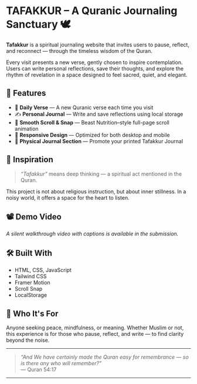 # TAFAKKUR – A Quranic Journaling Sanctuary 🕊️

**Tafakkur** is a spiritual journaling website that invites users to pause, reflect, and reconnect — through the timeless wisdom of the Quran.

Every visit presents a new verse, gently chosen to inspire contemplation. Users can write personal reflections, save their thoughts, and explore the rhythm of revelation in a space designed to feel sacred, quiet, and elegant.

## 🌿 Features

- 🌙 **Daily Verse** — A new Quranic verse each time you visit
- ✍️ **Personal Journal** — Write and save reflections using local storage
- 🌌 **Smooth Scroll & Snap** — Beast Nutrition–style full-page scroll animation
- 📱 **Responsive Design** — Optimized for both desktop and mobile
- 📔 **Physical Journal Section** — Promote your printed Tafakkur Journal

## 🧠 Inspiration

> *“Tafakkur”* means deep thinking — a spiritual act mentioned in the Quran.

This project is not about religious instruction, but about inner stillness. In a noisy world, it offers a space for the heart to listen.

## 📽️ Demo Video

*A silent walkthrough video with captions is available in the submission.*

## 🛠️ Built With

- HTML, CSS, JavaScript
- Tailwind CSS
- Framer Motion
- Scroll Snap
- LocalStorage

## 💬 Who It's For

Anyone seeking peace, mindfulness, or meaning. Whether Muslim or not, this experience is for those who pause, reflect, and write — to find clarity beyond the noise.

---

> *“And We have certainly made the Quran easy for remembrance — so is there any who will remember?”*  
> — Quran 54:17

---


